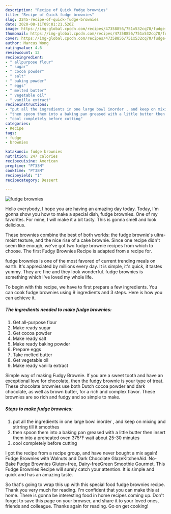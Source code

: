 ```yaml
---
description: "Recipe of Quick fudge brownies"
title: "Recipe of Quick fudge brownies"
slug: 2245-recipe-of-quick-fudge-brownies
date: 2020-08-11T09:01:21.526Z
image: https://img-global.cpcdn.com/recipes/47358856/751x532cq70/fudge-brownies-recipe-main-photo.jpg
thumbnail: https://img-global.cpcdn.com/recipes/47358856/751x532cq70/fudge-brownies-recipe-main-photo.jpg
cover: https://img-global.cpcdn.com/recipes/47358856/751x532cq70/fudge-brownies-recipe-main-photo.jpg
author: Marcus Wong
ratingvalue: 4.6
reviewcount: 12
recipeingredient:
- " allpurpose flour"
- " sugar"
- " cocoa powder"
- " salt"
- " baking powder"
- " eggs"
- " melted butter"
- " vegetable oil"
- " vanilla extract"
recipeinstructions:
- "put all the ingredients in one large bowl inorder , and keep on mixing and stirring till it smoothes"
- "then spoon them into a baking pan greased with a little butter then insert them into a preheated oven 375°F  wait about 25-30 minutes"
- "cool completely before cutting"
categories:
- Recipe
tags:
- fudge
- brownies

katakunci: fudge brownies 
nutrition: 247 calories
recipecuisine: American
preptime: "PT33M"
cooktime: "PT38M"
recipeyield: "1"
recipecategory: Dessert

---
```



![fudge brownies](https://img-global.cpcdn.com/recipes/47358856/751x532cq70/fudge-brownies-recipe-main-photo.jpg)

Hello everybody, I hope you are having an amazing day today. Today, I'm gonna show you how to make a special dish, fudge brownies. One of my favorites. For mine, I will make it a bit tasty. This is gonna smell and look delicious.

These brownies combine the best of both worlds: the fudge brownie&#39;s ultra-moist texture, and the nice rise of a cake brownie. Since one recipe didn&#39;t seem like enough, we&#39;ve got two fudge brownie recipes from which to choose. The first Fudgy Brownies Recipe is adapted from a recipe for.

fudge brownies is one of the most favored of current trending meals on earth. It's appreciated by millions every day. It is simple, it's quick, it tastes yummy. They are fine and they look wonderful. fudge brownies is something which I've loved my whole life.


To begin with this recipe, we have to first prepare a few ingredients. You can cook fudge brownies using 9 ingredients and 3 steps. Here is how you can achieve it.

<!--inarticleads1-->

##### The ingredients needed to make fudge brownies:

1. Get  all-purpose flour
1. Make ready  sugar
1. Get  cocoa powder
1. Make ready  salt
1. Make ready  baking powder
1. Prepare  eggs
1. Take  melted butter
1. Get  vegetable oil
1. Make ready  vanilla extract


Simple way of making Fudgy Brownie. If you are a sweet tooth and have an exceptional love for chocolate, then the fudgy brownie is your type of treat. These chocolate brownies use both Dutch cocoa powder and dark chocolate, as well as brown butter, for a rich and complex flavor. These brownies are so rich and fudgy and so simple to make. 

<!--inarticleads2-->

##### Steps to make fudge brownies:

1. put all the ingredients in one large bowl inorder , and keep on mixing and stirring till it smoothes
1. then spoon them into a baking pan greased with a little butter then insert them into a preheated oven 375°F  wait about 25-30 minutes
1. cool completely before cutting


I got the recipe from a recipe group, and have never bought a mix again! Fudge Brownies with Walnuts and Dark Chocolate GlazeKitchenAid. No-Bake Fudge Brownies Gluten-free, Dairy-freeGreen Smoothie Gourmet. This Fudge Brownies Recipe will surely catch your attention. It is simple and quick and has an amazing taste. 

So that's going to wrap this up with this special food fudge brownies recipe. Thank you very much for reading. I'm confident that you can make this at home. There is gonna be interesting food in home recipes coming up. Don't forget to save this page on your browser, and share it to your loved ones, friends and colleague. Thanks again for reading. Go on get cooking!
